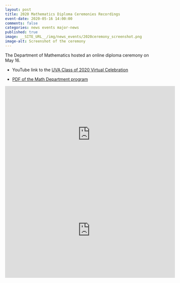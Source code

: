 ```yaml
---
layout: post
title: 2020 Mathematics Diploma Ceremonies Recordings
event-date: 2020-05-16 14:00:00
comments: false
categories: news events major-news
published: true
image: __SITE_URL__/img/news_events/2020ceremony_screenshot.png
image-alt: Screenshot of the ceremony
---
```


The Department of Mathematics hosted an online diploma ceremony on May 16.

- YouTube link to the [UVA Class of 2020 Virtual Celebration](https://youtu.be/Vkgagv9r3MU)

- [PDF of the Math Department program]({{site.url}}/img/news_events/2020ceremony_program.pdf)

<iframe width="560" height="315" src="https://www.youtube-nocookie.com/embed/fuQ4-p05kGM" frameborder="0" allow="accelerometer; autoplay; encrypted-media; gyroscope; picture-in-picture" allowfullscreen></iframe>

<iframe width="560" height="315" src="https://www.youtube-nocookie.com/embed/EPfyJ1DuQpk" frameborder="0" allow="accelerometer; autoplay; encrypted-media; gyroscope; picture-in-picture" allowfullscreen></iframe>

